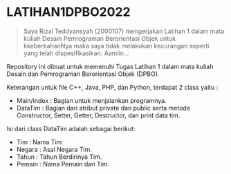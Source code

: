 # LATIHAN1DPBO2022

>Saya Rizal Teddyansyah (2000107) mengerjakan Latihan 1 dalam mata kuliah Desain Pemrograman Berorientasi Objek untuk kkeberkahanNya maka saya tidak melakukan kecurangan seperti yang telah dispesifikasikan.
Aamiin...

Repository ini dibuat untuk memenuhi Tugas Latihan 1 dalam mata kuliah Desain dan Pemrograman Berorientasi Objek (DPBO).

Keterangan untuk file C++, Java, PHP, dan Python, terdapat 2 class yaitu :
- Main/index : Bagian untuk menjalankan programnya.
- DataTim : Bagian dari atribut private dan public serta metode Constructor, Setter, Getter, Destructor, dan print data tim.

Isi dari class DataTim adalah sebagai berikut:
- Tim     : Nama Tim
- Negara  : Asal Negara Tim.
- Tahun   : Tahun Berdirinya Tim.
- Pemain  : Nama Pemain dari Tim.
